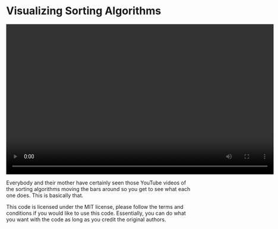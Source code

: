 # Visualizing Sorting Algorithms

<video src="resources/quicksort.mp4" width="720" height="405" controls></video>

Everybody and their mother have certainly seen those YouTube videos of the
sorting algorithms moving the bars around so you get to see what each one does.
This is basically that.

This code is licensed under the MIT license, please follow the terms and
conditions if you would like to use this code. Essentially, you can do what you
want with the code as long as you credit the original authors.
